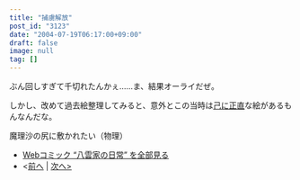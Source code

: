 ```yaml
---
title: "捕虜解放"
post_id: "3123"
date: "2004-07-19T06:17:00+09:00"
draft: false
image: null
tag: []
---
```


ぶん回しすぎて千切れたんかぇ……ま、結果オーライだぜ。

しかし、改めて過去絵整理してみると、意外とこの当時は[己に正直](/tag/facesitting)な絵があるもんなんだな。

魔理沙の尻に敷かれたい（物理）

* [Webコミック “八雲家の日常” を全部見る](/tag/yakumo-family?order=ASC)
* <[前へ](/3122) | [次へ>](/3124)
